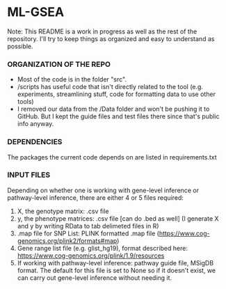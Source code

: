 # ML-GSEA
Note: This README is a work in progress as well as the rest of the repository. I'll try to keep things as organized and easy to understand as possible.

### ORGANIZATION OF THE REPO
- Most of the code is in the folder "src". 
- /scripts has useful code that isn't directly related to the tool (e.g. experiments, streamlining stuff, code for formatting data to use other tools)
- I removed our data from the /Data folder and won't be pushing it to GitHub. But I kept the guide files and test files there since that's public info anyway. 

### DEPENDENCIES
The packages the current code depends on are listed in requirements.txt 

### INPUT FILES
Depending on whether one is working with gene-level inference or pathway-level inference, there are either 4 or 5 files required:

1) X, the genotype matrix: .csv file
2) y, the phenotype matrices: .csv file   [can do .bed as well]
(I generate X and y by writing RData to tab delimeted files in R)
3) .map file for SNP List: PLINK formatted .map file (https://www.cog-genomics.org/plink2/formats#map)
4) Gene range list file (e.g. glist_hg19), format described here: https://www.cog-genomics.org/plink/1.9/resources
5) If working with pathway-level inference: pathway guide file, MSigDB format. The default for this file is set to None so if it doesn't exist, we can carry out gene-level inference without needing it.



